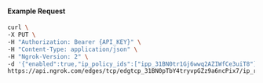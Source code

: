 <!-- Code generated for API Clients. DO NOT EDIT. -->

#### Example Request

```bash
curl \
-X PUT \
-H "Authorization: Bearer {API_KEY}" \
-H "Content-Type: application/json" \
-H "Ngrok-Version: 2" \
-d '{"enabled":true,"ip_policy_ids":["ipp_31BN0tr1Gj6wwq2AZIWfCe3uiT8"]}' \
https://api.ngrok.com/edges/tcp/edgtcp_31BN0pTbY4tryvpGZz9a6ncPix7/ip_restriction
```
